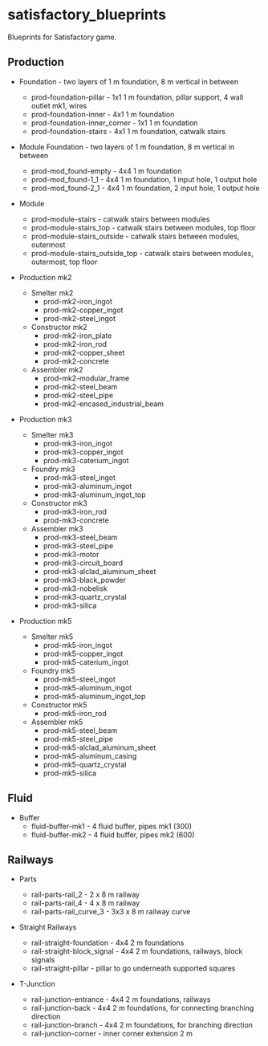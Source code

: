 # satisfactory_blueprints
Blueprints for Satisfactory game.

## Production

- Foundation - two layers of 1 m foundation, 8 m vertical in between
   - prod-foundation-pillar - 1x1 1 m foundation, pillar support, 4 wall outlet mk1, wires
   - prod-foundation-inner - 4x1 1 m foundation
   - prod-foundation-inner_corner - 1x1 1 m foundation
   - prod-foundation-stairs - 4x1 1 m foundation, catwalk stairs

- Module Foundation - two layers of 1 m foundation, 8 m vertical in between
   - prod-mod_found-empty - 4x4 1 m foundation
   - prod-mod_found-1_1 - 4x4 1 m foundation, 1 input hole, 1 output hole
   - prod-mod_found-2_1 - 4x4 1 m foundation, 2 input hole, 1 output hole

- Module
   - prod-module-stairs - catwalk stairs between modules
   - prod-module-stairs_top - catwalk stairs between modules, top floor
   - prod-module-stairs_outside - catwalk stairs between modules, outermost
   - prod-module-stairs_outside_top - catwalk stairs between modules, outermost, top floor

- Production mk2
   - Smelter mk2
      - prod-mk2-iron_ingot
      - prod-mk2-copper_ingot
	  - prod-mk2-steel_ingot
   - Constructor mk2
      - prod-mk2-iron_plate
	  - prod-mk2-iron_rod
      - prod-mk2-copper_sheet
      - prod-mk2-concrete
   - Assembler mk2
      - prod-mk2-modular_frame
	  - prod-mk2-steel_beam
	  - prod-mk2-steel_pipe
      - prod-mk2-encased_industrial_beam

- Production mk3
   - Smelter mk3
      - prod-mk3-iron_ingot
      - prod-mk3-copper_ingot
	  - prod-mk3-caterium_ingot
   - Foundry mk3
	  - prod-mk3-steel_ingot
	  - prod-mk3-aluminum_ingot
	  - prod-mk3-aluminum_ingot_top
   - Constructor mk3
      - prod-mk3-iron_rod
      - prod-mk3-concrete
   - Assembler mk3
      - prod-mk3-steel_beam
	  - prod-mk3-steel_pipe
	  - prod-mk3-motor
	  - prod-mk3-circuit_board
	  - prod-mk3-alclad_aluminum_sheet
	  - prod-mk3-black_powder
	  - prod-mk3-nobelisk
	  - prod-mk3-quartz_crystal
	  - prod-mk3-silica

- Production mk5
   - Smelter mk5
      - prod-mk5-iron_ingot
      - prod-mk5-copper_ingot
	  - prod-mk5-caterium_ingot
   - Foundry mk5
	  - prod-mk5-steel_ingot
	  - prod-mk5-aluminum_ingot
	  - prod-mk5-aluminum_ingot_top
   - Constructor mk5
      - prod-mk5-iron_rod
   - Assembler mk5
      - prod-mk5-steel_beam
	  - prod-mk5-steel_pipe
	  - prod-mk5-alclad_aluminum_sheet
	  - prod-mk5-aluminum_casing
	  - prod-mk5-quartz_crystal
	  - prod-mk5-silica

## Fluid

- Buffer
   - fluid-buffer-mk1 - 4 fluid buffer, pipes mk1 (300)
   - fluid-buffer-mk2 - 4 fluid buffer, pipes mk2 (600)

## Railways

- Parts
   - rail-parts-rail_2 - 2 x 8 m railway
   - rail-parts-rail_4 - 4 x 8 m railway
   - rail-parts-rail_curve_3 - 3x3 x 8 m railway curve

- Straight Railways
   - rail-straight-foundation - 4x4 2 m foundations
   - rail-straight-block_signal - 4x4 2 m foundations, railways, block signals
   - rail-straight-pillar - pillar to go underneath supported squares

- T-Junction
   - rail-junction-entrance - 4x4 2 m foundations, railways
   - rail-junction-back - 4x4 2 m foundations, for connecting branching direction
   - rail-junction-branch - 4x4 2 m foundations, for branching direction
   - rail-junction-corner - inner corner extension 2 m
